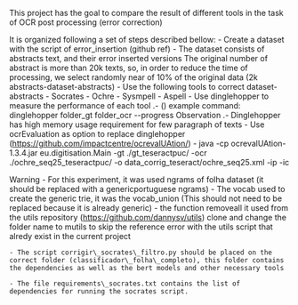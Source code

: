 This project has the goal to compare the result of different tools in the task of OCR post processing (error correction)

It is organized following a set of steps described bellow:
	- Create a dataset with the script of error\_insertion (github ref)
		- The dataset consists of abstracts text, and their error inserted versions
		The original number of abstract is more than 20k texts, so, in order to reduce the time of processing, we select randomly near of 10% of the original data (2k abstracts-dataset-abstracts)
	- Use the following tools to correct dataset-abstracts
		- Socrates
		- Ochre
		- Sysmpell
		- Aspell
	- Use dinglehopper to measure the performance of each tool .- 
	()
		example command:
			dinglehopper folder\_gt folder\_ocr --progress
		Observation .- Dinglehopper has high memory usage requirement for few paragraph of texts 
	- Use ocrEvaluation as option to replace dinglehopper
	(https://github.com/impactcentre/ocrevalUAtion/)
		- java -cp ocrevalUAtion-1.3.4.jar eu.digitisation.Main -gt ./gt_teseractpuc/ -ocr ./ochre_seq25_teseractpuc/ -o data_corrig_teseract/ochre_seq25.xml -ip -ic


Warning
	- For this experiment, it was used ngrams of folha dataset (it should be replaced with a genericportuguese ngrams)
	- The vocab used to create the generic trie, it was the vocab\_union (This should not need to be replaced because it is already generic)
	- the function removeall it used from the utils repository (https://github.com/dannysv/utils)
	clone and change the folder name to mutils to skip the reference error with the utils script that alredy exist in the current project

	- The script corrigir\_socrates\_filtro.py should be placed on the correct folder (classificador\_folha\_completo), this folder contains the dependencies as well as the bert models and other necessary tools

	- The file requirements\_socrates.txt contains the list of dependencies for running the socrates script.

